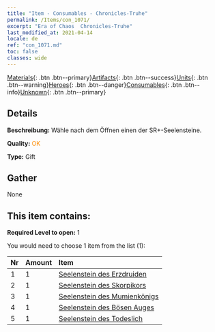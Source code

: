 ```yaml
---
title: "Item - Consumables - Chronicles-Truhe"
permalink: /Items/con_1071/
excerpt: "Era of Chaos  Chronicles-Truhe"
last_modified_at: 2021-04-14
locale: de
ref: "con_1071.md"
toc: false
classes: wide
---
```

 [Materials](/de/Items/){: .btn .btn--primary}[Artifacts](/de/Items/Artifacts/){: .btn .btn--success}[Units](/de/Items/Units/){: .btn .btn--warning}[Heroes](/de/Items/Heroes/){: .btn .btn--danger}[Consumables](/de/Items/Consumables/){: .btn .btn--info}[Unknown](/de/Items/Unknown/){: .btn .btn--primary}

## Details
 **Beschreibung:** Wähle nach dem Öffnen einen der SR+-Seelensteine.

 **Quality:** <span style="color: #FF8C00">OK</span>

 **Type:** Gift

## Gather

  None

## This item contains:

 **Required Level to open:** 1

 You would need to choose 1 item from the list (1):

  | Nr | Amount |     Item    |
  |:---|:-------|:------------|
  | 1 | 1 | [Seelenstein des Erzdruiden](/de/Items/unt_296/) | 
  | 2 | 1 | [Seelenstein des Skorpikors](/de/Items/unt_333/) | 
  | 3 | 1 | [Seelenstein des Mumienkönigs](/de/Items/unt_304/) | 
  | 4 | 1 | [Seelenstein des Bösen Auges](/de/Items/unt_330/) | 
  | 5 | 1 | [Seelenstein des Todeslich](/de/Items/unt_301/) | 
